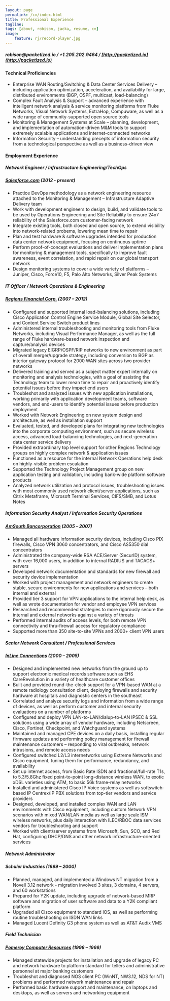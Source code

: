 ```yaml
---
layout: page
permalink: /cv/index.html
title: Professional Experience
tagline:
tags: [about, robison, jacka, resume, cv]
image:
    feature: rj/record-player.jpg
---
```



##### _robison@packetized.io_ / _+1.205.202.9464_ / _[http://packetized.io](http://packetized.io)_

#### Technical Proficiencies
  * Enterprise WAN Routing/Switching & Data Center Services Delivery – including application optimization, acceleration, and availability for large, distributed environments (BGP, OSPF, multicast, load-balancing)
  * Complex Fault Analysis & Support – advanced experience with intelligent network analysis & service monitoring platforms from Fluke Networks, Visual Network Systems, ExtraHop, Compuware, as well as a wide range of community-supported open source tools
  * Monitoring & Management Systems at Scale – planning, development, and implementation of automation-driven M&M tools to support extremely scalable applications and internet-connected networks
  * Information Security – understanding precepts of information security from a technological perspective as well as a business-driven view

#### Employment Experience

##### Network Engineer / Infrastructure Engineering/TechOps

##### [Salesforce.com](http://www.salesforce.com) (2012 - present)
  * Practice DevOps methodology as a network engineering resource attached to the Monitoring & Management – Infrastructure Adaptive Delivery team
  * Work with development engineers to design, build, and validate tools to be used by Operations Engineering and Site Reliability to ensure 24x7 reliability of the Salesforce.com customer-facing network
  * Integrate existing tools, both closed and open source, to extend visibility into network-related probems, lowering mean time to repair
  * Plan and test hardware & software upgrades intended for production data center network equipment, focusing on continuous uptime
  * Perform proof-of-concept evaluations and deliver implementation plans for monitoring & management tools, specifically to improve fault awareness, event correlation, and rapid repair on our global transport network
  * Design monitoring systems to cover a wide variety of platforms – Juniper, Cisco, Force10, F5, Palo Alto Networks, Silver Peak Systems

##### IT Officer / Network Operations & Engineering

##### [Regions Financial Corp.](http://www.regions.com) (2007 – 2012)
  * Configured and supported internal load-balancing solutions, including Cisco Application Control Engine Service Module, Global Site Selector, and Content Service Switch product lines
  *  Administered internal troubleshooting and monitoring tools from Fluke Networks, including Visual Performance Manager, as well as the full range of Fluke hardware-based network inspection and capture/analysis devices
  * Migrated legacy EIGRP/OSPF/RIP networks to new environment as part of overall merger/upgrade strategy, including conversion to BGP as interior gateway protocol for 2000 WAN sites across two provider networks
  * Delivered training and served as a subject matter expert internally on monitoring and analysis technologies, with a goal of assisting the Technology team to lower mean time to repair and proactively identify potential issues before they impact end users
  * Troubleshot and analyzed issues with new application installations, working primarily with application development teams, software vendors, and end-users to identify potential issues before production deployment
  * Worked with Network Engineering on new system design and architecture, as well as installation support
  * Evaluated, tested, and developed plans for integrating new technologies into the corporate computing environment, such as secure wireless access, advanced load-balancing technologies, and next-generation data center service delivery
  * Provided extraordinary top level support for other Regions Technology groups on highly complex network & application issues
  * Functioned as a resource for the internal Network Operations help desk on highly-visible problem escalation
  * Supported the Technology Project Management group on new application testing and validation, including bank-wide platform software products
  * Analyzed network utilization and protocol issues, troubleshooting issues with most commonly used network client/server applications, such as Citrix Metaframe, Microsoft Terminal Services, CIFS/SMB, and Lotus Notes

##### Information Security Analyst / Information Security Operations

##### [AmSouth Bancorporation](http://www.amsouth.com) (2005 – 2007)
  * Managed all hardware information security devices, including Cisco PIX firewalls, Cisco VPN 3060 concentrators, and Cisco AS5350 dial concentrators
  * Administrated the company-wide RSA ACE/Server (SecurID) system, with over 16,000 users, in addition to internal RADIUS and TACACS+ servers
  * Developed network documentation and standards for new firewall and security device implementation
  * Worked with project management and network engineers to create stable, secure environments for new applications and services – both internal and external
  * Provided tier 3 support for VPN applications to the internal help desk, as well as wrote documentation for vendor and employee VPN services
  * Researched and recommended strategies to more rigorously secure the internal and external networks against a variety of threats
  * Performed internal audits of access levels, for both remote VPN connectivity and thru-firewall access for regulatory compliance
  * Supported more than 350 site-to-site VPNs and 2000+ client VPN users

##### Senior Network Consultant / Professional Services

##### [InLine Connections](http://www.inline.com) (2000 – 2005)
  * Designed and implemented new networks from the ground up to support electronic medical records software such as EHS CareRevolution in a variety of healthcare customer offices
  * Built and provided round-the-clock support for a VPN-based WAN at a remote radiology consultation client, deploying firewalls and security hardware at hospitals and diagnostic centers in the southeast
  * Correlated and analyze security logs and information from a wide range of devices, as well as perform customer and internal security evaluations on a number of platforms
  * Configured and deploy VPN LAN-to-LAN/dialup-to-LAN IPSEC & SSL solutions using a wide array of vendor hardware, including Netscreen, Cisco, Fortinet, Checkpoint, and Watchguard systems
  * Maintained and managed CPE devices on a daily basis, installing regular firmware updates and performing policy management for firewall maintenance customers – responding to viral outbreaks, network intrusions, and remote access needs
  * Configured switched L2/L3 internetworks using Extreme Networks and Cisco equipment, tuning them for performance, redundancy, and availability
  * Set up internet access, from Basic Rate ISDN and fractional/full-rate T1s, to 5.3/5.8Ghz fixed point-to-point long-distance wireless WAN, to exotic xDSL varieties using ATM, to basic 56k frame-relay networks
  * Installed and administered Cisco IP Voice systems as well as softswitch- based IP Centrex/IP PBX solutions from top-tier vendors and service providers
  * Designed, developed, and installed complex WAN and LAN environments with Cisco equipment, including custom Network VPN scenarios with mixed WAN/LAN media as well as large scale ISM wireless networks, plus daily interaction with ILEC/RBOC data services vendors for troubleshooting and support
  * Worked with client/server systems from Microsoft, Sun, SCO, and Red Hat, configuring DHCP/DNS and other network infrastructure-oriented services

##### Network Administrator

##### Schuler Industries (1999 – 2000)
  * Planned, managed, and implemented a Windows NT migration from a Novell 3.12 network - migration involved 3 sites, 3 domains, 4 servers, and 60 workstations
  * Prepared for Y2K update, including upgrade of network-based MRP software and migration of user software and data to a Y2K compliant platform
  * Upgraded all Cisco equipment to standard IOS, as well as performing routine troubleshooting on ISDN WAN links
  * Managed Lucent Definity G3 phone system as well as AT&T Audix VMS

##### Field Technician

##### [Pomeroy Computer Resources](http://www.pomeroy.com) (1998 – 1999)
  * Managed statewide projects for installation and upgrade of legacy PC and network hardware to platform standard for tellers and administrative personnel at major banking customers
  * Troubleshot and diagnosed NOS client PC (WinNT, NW3.12, NDS for NT) problems and performed network maintenance and repair
  * Performed basic hardware support and maintenance, on laptops and desktops, as well as servers and networking equipment

